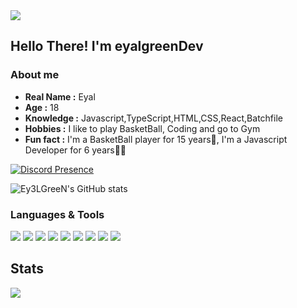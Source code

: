 <img src="https://readme-typing-svg.herokuapp.com?font=Impact&size=21&duration=5015&pause=1000&color=0084ff&center=true&vCenter=true&multiline=true&width=435&lines=hey%2C+welcome+to+my+github"/>

Hello There! I'm **eyalgreenDev**
----------------------------------------------------------
### About me

-  **Real Name :** Eyal
-  **Age :** 18
-  **Knowledge :** Javascript,TypeScript,HTML,CSS,React,Batchfile
-  **Hobbies :** I like to play BasketBall, Coding and go to Gym
-  **Fun fact :** I'm a BasketBall player for 15 years🏀, I'm a Javascript Developer for 6 years👩‍💻

[![Discord Presence](https://lanyard.cnrad.dev/api/1135627677441736704)](https://discord.com/users/1135627677441736704)

![Ey3LGreeN's GitHub stats](https://github-readme-stats.vercel.app/api?username=eyalgreenDev&hide=contribs,prs)

### Languages & Tools
<img src="https://img.shields.io/badge/javascript-%23323330.svg?style=for-the-badge&logo=javascript&logoColor=%23F7DF1E" />
<img src="https://img.shields.io/badge/typescript-%23323330.svg?style=for-the-badge&logo=typescript&logoColor=%23F7DF1E" />
<img src="https://img.shields.io/badge/html-%23323330.svg?style=for-the-badge&logo=html5&logoColor=%23F7DF1E" />
<img src="https://img.shields.io/badge/css-%23323330.svg?style=for-the-badge&logo=css3&logoColor=%23F7DF1E" />
<img src="https://img.shields.io/badge/react-%23323330.svg?style=for-the-badge&logo=react&logoColor=%23F7DF1E" />
<img src="https://img.shields.io/badge/node.js-6DA55F?style=for-the-badge&logo=node.js&logoColor=white"/>
<img src="https://img.shields.io/badge/Visual%20Studio%20Code-0078d7.svg?style=for-the-badge&logo=visual-studio-code&logoColor=white"/>
<img src="https://img.shields.io/badge/Batchfile-%23323330.svg?style=for-the-badge&logo=batchfile&logoColor=%23F7DF1E" />
<img src="https://img.shields.io/badge/Visual%20Studio-%23323330.svg?style=for-the-badge&logo=visual-studio&logoColor=%23F7DF1E" />

## Stats
![](https://komarev.com/ghpvc/?username=Ey3LGreeN&style=flat-square)
